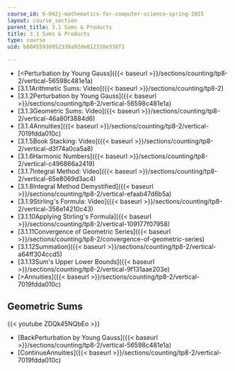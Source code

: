 ```yaml
---
course_id: 6-042j-mathematics-for-computer-science-spring-2015
layout: course_section
parent_title: 3.1 Sums & Products
title: 3.1 Sums & Products
type: course
uid: b88455938952339a92de012310e338f1

---
```


*   [<Perturbation by Young Gauss]({{< baseurl >}}/sections/counting/tp8-2/vertical-56598c481e1a)
*   [3.1.1Arithmetic Sums: Video]({{< baseurl >}}/sections/counting/tp8-2)
*   [3.1.2Perturbation by Young Gauss]({{< baseurl >}}/sections/counting/tp8-2/vertical-56598c481e1a)
*   [3.1.3Geometric Sums: Video]({{< baseurl >}}/sections/counting/tp8-2/vertical-46a80f3884d6)
*   [3.1.4Annuities]({{< baseurl >}}/sections/counting/tp8-2/vertical-7019fdda010c)
*   [3.1.5Book Stacking: Video]({{< baseurl >}}/sections/counting/tp8-2/vertical-d3f74a0ca5a8)
*   [3.1.6Harmonic Numbers]({{< baseurl >}}/sections/counting/tp8-2/vertical-c496866a2419)
*   [3.1.7Integral Method: Video]({{< baseurl >}}/sections/counting/tp8-2/vertical-65e8069d3ac4)
*   [3.1.8Integral Method Demystified]({{< baseurl >}}/sections/counting/tp8-2/vertical-efaab47d6b5a)
*   [3.1.9Stirling's Formula: Video]({{< baseurl >}}/sections/counting/tp8-2/vertical-356e14210c43)
*   [3.1.10Applying Stirling's Formula]({{< baseurl >}}/sections/counting/tp8-2/vertical-109177f07958)
*   [3.1.11Convergence of Geometric Series]({{< baseurl >}}/sections/counting/tp8-2/convergence-of-geometric-series)
*   [3.1.12Summation]({{< baseurl >}}/sections/counting/tp8-2/vertical-a64ff304ccd5)
*   [3.1.13Sum's Upper Lower Bounds]({{< baseurl >}}/sections/counting/tp8-2/vertical-9f131aae203e)
*   [\>Annuities]({{< baseurl >}}/sections/counting/tp8-2/vertical-7019fdda010c)

Geometric Sums
--------------

{{< youtube ZDQk45NQbEo >}}

*   [BackPerturbation by Young Gauss]({{< baseurl >}}/sections/counting/tp8-2/vertical-56598c481e1a)
*   [ContinueAnnuities]({{< baseurl >}}/sections/counting/tp8-2/vertical-7019fdda010c)
